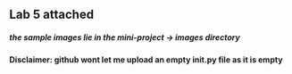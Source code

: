 ## Lab 5 attached

##### the sample images lie in the mini-project -> images directory

**Disclaimer: github wont let me upload an empty __init__.py file as it is empty**
